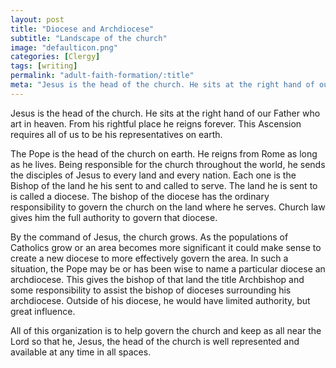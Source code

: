 ```yaml
---
layout: post
title: "Diocese and Archdiocese"
subtitle: "Landscape of the church"
image: "defaulticon.png"
categories: [Clergy]
tags: [writing]
permalink: "adult-faith-formation/:title"
meta: "Jesus is the head of the church. He sits at the right hand of our Father who art in heaven. From his rightful place he reigns forever. This Ascension requires all of us to be his representatives on earth."
---
```

Jesus is the head of the church. He sits at the right hand of our Father who art in heaven. From his rightful place he reigns forever. This Ascension requires all of us to be his representatives on earth.
<!--more-->

The Pope is the head of the church on earth. He reigns from Rome as long as he lives. Being responsible for the church throughout the world, he sends the disciples of Jesus to every land and every nation. Each one is the Bishop of the land he his sent to and called to serve. The land he is sent to is called a diocese. The bishop of the diocese has the ordinary responsibility to govern the church on the land where he serves. Church law gives him the full authority to govern that diocese.

By the command of Jesus, the church grows. As the populations of Catholics grow or an area becomes more significant it could make sense to create a new diocese to more effectively govern the area. In such a situation, the Pope may be or has been wise to name a particular diocese an archdiocese. This gives the bishop of that land the title Archbishop and some responsibility to assist the bishop of dioceses surrounding his archdiocese. Outside of his diocese, he would have limited authority, but great influence.

All of this organization is to help govern the church and keep as all near the Lord so that he, Jesus, the head of the church is well represented and available at any time in all spaces.